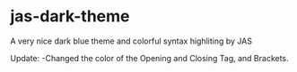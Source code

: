 # jas-dark-theme
A very nice dark blue theme and colorful syntax highliting by JAS

  Update: 
  -Changed the color of the Opening and Closing Tag, and Brackets.
